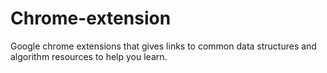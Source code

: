 # Chrome-extension
Google chrome extensions that gives links to common data structures and algorithm resources to help you learn. 
